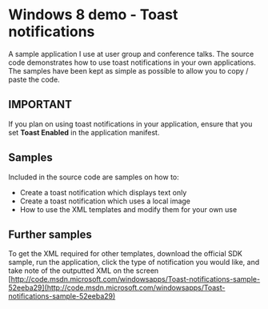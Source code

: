 Windows 8 demo - Toast notifications
=============

A sample application I use at user group and conference talks.
The source code demonstrates how to use toast notifications in your own applications. The samples have been kept as simple as possible to allow you to copy / paste the code.

IMPORTANT
-------

If you plan on using toast notifications in your application, ensure that you set **Toast Enabled** in the application manifest.

Samples
--------

Included in the source code are samples on how to:

* Create a toast notification which displays text only
* Create a toast notification which uses a local image
* How to use the XML templates and modify them for your own use

Further samples
--------

To get the XML required for other templates, download the official SDK sample, run the application, click the type of notification you would like, and take note of the outputted XML on the screen
[http://code.msdn.microsoft.com/windowsapps/Toast-notifications-sample-52eeba29](http://code.msdn.microsoft.com/windowsapps/Toast-notifications-sample-52eeba29)